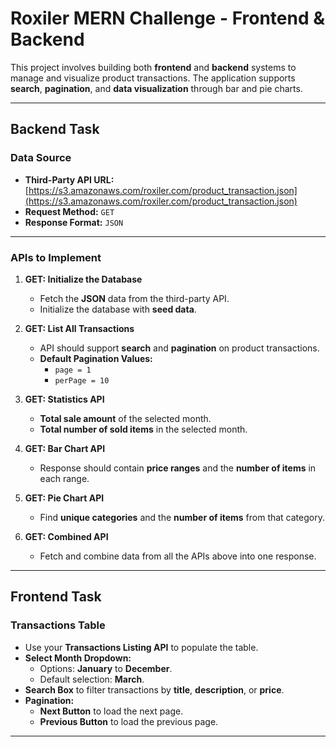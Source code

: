 # **Roxiler MERN Challenge - Frontend & Backend**

This project involves building both **frontend** and **backend** systems to manage and visualize product transactions. The application supports **search**, **pagination**, and **data visualization** through bar and pie charts.

---

## **Backend Task**

### **Data Source**

- **Third-Party API URL:** [https://s3.amazonaws.com/roxiler.com/product_transaction.json](https://s3.amazonaws.com/roxiler.com/product_transaction.json)
- **Request Method:** `GET`
- **Response Format:** `JSON`

---

### **APIs to Implement**

1. **GET: Initialize the Database**
   - Fetch the **JSON** data from the third-party API.
   - Initialize the database with **seed data**.

2. **GET: List All Transactions**
   - API should support **search** and **pagination** on product transactions.
   - **Default Pagination Values:**
     - `page = 1`
     - `perPage = 10`

3. **GET: Statistics API**
   - **Total sale amount** of the selected month.
   - **Total number of sold items** in the selected month.

4. **GET: Bar Chart API**
   - Response should contain **price ranges** and the **number of items** in each range.

5. **GET: Pie Chart API**
   - Find **unique categories** and the **number of items** from that category.

6. **GET: Combined API**
   - Fetch and combine data from all the APIs above into one response.

---

## **Frontend Task**

### **Transactions Table**

- Use your **Transactions Listing API** to populate the table.
- **Select Month Dropdown:**
  - Options: **January** to **December**.
  - Default selection: **March**.
- **Search Box** to filter transactions by **title**, **description**, or **price**.
- **Pagination:**
  - **Next Button** to load the next page.
  - **Previous Button** to load the previous page.

---

